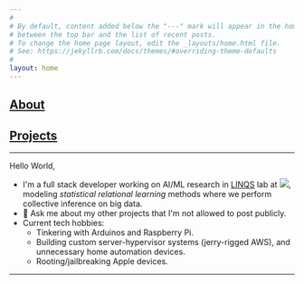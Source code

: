 ```yaml
---
#
# By default, content added below the "---" mark will appear in the home page
# between the top bar and the list of recent posts.
# To change the home page layout, edit the _layouts/home.html file.
# See: https://jekyllrb.com/docs/themes/#overriding-theme-defaults
#
layout: home
---
```


## [About](about/about.md) 
## [Projects](projects/projects.md)

---

Hello World,

- I'm a full stack developer working on AI/ML research in [LINQS](https://linqs.soe.ucsc.edu/) lab at <a href="https://engineering.ucsc.edu/people/anthach"><img src="https://img.shields.io/badge/UCSC-Baskin%20Engineering-yellow"/></a>, modeling *statistical relational learning* methods where we perform collective inference on big data.
- 💬 Ask me about my other projects that I'm not allowed to post publicly.
- Current tech hobbies:
  - Tinkering with Arduinos and Raspberry Pi.
  - Building custom server-hypervisor systems (jerry-rigged AWS), and unnecessary home automation devices.
  - Rooting/jailbreaking Apple devices.
---
